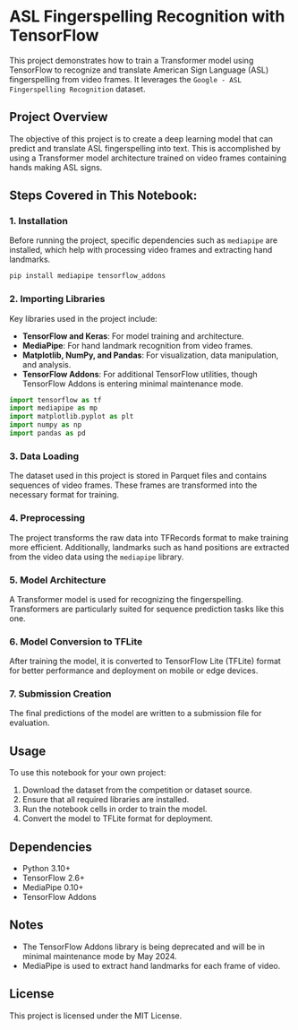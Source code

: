 
# ASL Fingerspelling Recognition with TensorFlow

This project demonstrates how to train a Transformer model using TensorFlow to recognize and translate American Sign Language (ASL) fingerspelling from video frames. It leverages the `Google - ASL Fingerspelling Recognition` dataset.

## Project Overview

The objective of this project is to create a deep learning model that can predict and translate ASL fingerspelling into text. This is accomplished by using a Transformer model architecture trained on video frames containing hands making ASL signs.

## Steps Covered in This Notebook:

### 1. Installation
Before running the project, specific dependencies such as `mediapipe` are installed, which help with processing video frames and extracting hand landmarks.

```bash
pip install mediapipe tensorflow_addons
```

### 2. Importing Libraries
Key libraries used in the project include:

- **TensorFlow and Keras**: For model training and architecture.
- **MediaPipe**: For hand landmark recognition from video frames.
- **Matplotlib, NumPy, and Pandas**: For visualization, data manipulation, and analysis.
- **TensorFlow Addons**: For additional TensorFlow utilities, though TensorFlow Addons is entering minimal maintenance mode.

```python
import tensorflow as tf
import mediapipe as mp
import matplotlib.pyplot as plt
import numpy as np
import pandas as pd
```

### 3. Data Loading
The dataset used in this project is stored in Parquet files and contains sequences of video frames. These frames are transformed into the necessary format for training.

### 4. Preprocessing
The project transforms the raw data into TFRecords format to make training more efficient. Additionally, landmarks such as hand positions are extracted from the video data using the `mediapipe` library.

### 5. Model Architecture
A Transformer model is used for recognizing the fingerspelling. Transformers are particularly suited for sequence prediction tasks like this one.

### 6. Model Conversion to TFLite
After training the model, it is converted to TensorFlow Lite (TFLite) format for better performance and deployment on mobile or edge devices.

### 7. Submission Creation
The final predictions of the model are written to a submission file for evaluation.

## Usage

To use this notebook for your own project:
1. Download the dataset from the competition or dataset source.
2. Ensure that all required libraries are installed.
3. Run the notebook cells in order to train the model.
4. Convert the model to TFLite format for deployment.

## Dependencies

- Python 3.10+
- TensorFlow 2.6+
- MediaPipe 0.10+
- TensorFlow Addons

## Notes

- The TensorFlow Addons library is being deprecated and will be in minimal maintenance mode by May 2024.
- MediaPipe is used to extract hand landmarks for each frame of video.

## License
This project is licensed under the MIT License.
